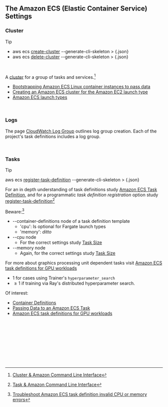 <br>

## The Amazon ECS (Elastic Container Service) Settings

### Cluster

> [!TIP]
> * aws ecs [create-cluster](https://awscli.amazonaws.com/v2/documentation/api/latest/reference/ecs/create-cluster.html) --generate-cli-skeleton > {.json}
> * aws ecs [delete-cluster](https://awscli.amazonaws.com/v2/documentation/api/latest/reference/ecs/delete-cluster.html) --generate-cli-skeleton > {.json}

<br>

A [cluster](https://docs.aws.amazon.com/AmazonECS/latest/developerguide/clusters.html) for a group of tasks and services.[^cluster]

* [Bootstrapping Amazon ECS Linux container instances to pass data](https://docs.aws.amazon.com/AmazonECS/latest/developerguide/bootstrap_container_instance.html)
* [Creating an Amazon ECS cluster for the Amazon EC2 launch type](https://docs.aws.amazon.com/AmazonECS/latest/developerguide/create-ec2-cluster-console-v2.html)
* [Amazon ECS launch types](https://docs.aws.amazon.com/AmazonECS/latest/developerguide/launch_types.html)


<br>

### Logs

The page [CloudWatch Log Group](https://awscli.amazonaws.com/v2/documentation/api/latest/reference/logs/index.html#cli-aws-logs) outlines log group creation.  Each of the project's task definitions includes a log group.

<br>

### Tasks

> [!TIP]
> aws ecs [register-task-definition](https://awscli.amazonaws.com/v2/documentation/api/latest/reference/ecs/register-task-definition.html) --generate-cli-skeleton > {.json}

For an in depth understanding of task definitions study [Amazon ECS Task Definition](https://docs.aws.amazon.com/AmazonECS/latest/developerguide/task_definitions.html), and for a programmatic _task definition registration_ option study [register-task-definition](https://awscli.amazonaws.com/v2/documentation/api/latest/reference/ecs/register-task-definition.html)[^task] 

Beware:[^errors]
* --container-definitions node of a task definition template
  * 'cpu': Is optional for Fargate launch types
  * 'memory': *ditto*
* --cpu node
  * For the correct settings study [Task Size](https://docs.aws.amazon.com/AmazonECS/latest/developerguide/task_definition_parameters.html)
* --memory node
  * Again, for the correct settings study [Task Size](https://docs.aws.amazon.com/AmazonECS/latest/developerguide/task_definition_parameters.html)


For more about graphics processing unit dependent tasks visit [Amazon ECS task definitions for GPU workloads](https://docs.aws.amazon.com/AmazonECS/latest/developerguide/ecs-gpu.html)

* $1$ for cases using Trainer's `hyperparameter_search`
* $\ge 1$ if training via Ray's distributed hyperparameter search.

Of interest:

* [Container Definitions](https://docs.aws.amazon.com/AmazonECS/latest/developerguide/task_definition_parameters.html#container_definitions)
* [Passing Data to an Amazon ECS Task](https://docs.aws.amazon.com/step-functions/latest/dg/connect-ecs.html#connect-ecs-pass-to)
* [Amazon ECS task definitions for GPU workloads](https://docs.aws.amazon.com/AmazonECS/latest/developerguide/ecs-gpu.html)

<br>
<br>

<br>
<br>

<br>
<br>

<br>
<br>

[^errors]: [Troubleshoot Amazon ECS task definition invalid CPU or memory errors](https://docs.aws.amazon.com/AmazonECS/latest/developerguide/task-cpu-memory-error.html)
[^cluster]: [Cluster & Amazon Command Line Interface](https://awscli.amazonaws.com/v2/documentation/api/latest/reference/ecs/index.html)
[^task]: [Task & Amazon Command Line Interface](https://awscli.amazonaws.com/v2/documentation/api/latest/reference/ecs/index.html)
